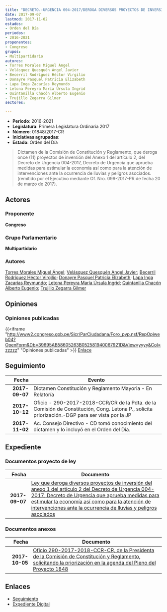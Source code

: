 ```yaml
---
title: "DECRETO.-URGENCIA 004-2017/DEROGA DIVERSOS PROYECTOS DE INVERSIÓN"
date: 2017-09-07
lastmod: 2017-11-02
estados:
- Orden del Día
periodos:
- 2016-2021
proponentes:
- Congreso
grupos:
- Multipartidario
autores:
- Torres Morales Miguel Ángel
- Velásquez Quesquén Angel Javier
- Becerril Rodríguez Héctor Virgilio
- Donayre Pasquel Patricia Elizabeth
- Lapa Inga Zacarías Reymundo
- Letona Pereyra María Úrsula Ingrid
- Quintanilla Chacón Alberto Eugenio
- Trujillo Zegarra Gilmer
sectores:

---
```

- **Periodo**: 2016-2021
- **Legislatura**: Primera Legislatura Ordinaria 2017
- **Número**: 01848/2017-CR
- **Iniciativas agrupadas**: 
- **Estado**: Orden del Día

> Dictamen de la Comisión de Constitución y Reglamento, que deroga once (11) proyectos de inversión del Anexo 1 del artículo 2, del Decreto de Urgencia 004-2017, Decreto de Urgencia que aprueba medidas para estimular la economía así como para la atención de intervenciones ante la ocurrencia de lluvias y peligros asociados. (remitido por el Ejecutivo mediante Of. Nro. 099-2017-PR de fecha 20 de marzo de 2017).


## Actores

### Proponente

**Congreso**

### Grupo Parlamentario

**Multipartidario**

### Autores

[Torres Morales Miguel Ángel](mailto:mailto:mtorresm@congreso.gob.pe); [Velásquez Quesquén Angel Javier](mailto:mailto:jvelasquezq@congreso.gob.pe); [Becerril Rodríguez Héctor Virgilio](mailto:mailto:hbecerril@congreso.gob.pe); [Donayre Pasquel Patricia Elizabeth](mailto:mailto:pdonayre@congreso.gob.pe); [Lapa Inga Zacarías Reymundo](mailto:mailto:zlapa@congreso.gob.pe); [Letona Pereyra María Úrsula Ingrid](mailto:mailto:mletona@congreso.gob.pe); [Quintanilla Chacón Alberto Eugenio](mailto:mailto:aquintanilla@congreso.gob.pe); [Trujillo Zegarra Gilmer](mailto:mailto:gtrujilloz@congreso.gob.pe)

## Opiniones

### Opiniones publicadas

{{<iframe "http://www2.congreso.gob.pe/Sicr/ParCiudadana/Foro_pvp.nsf/RepOpiweb04?OpenForm&Db=39695AB58605263B052581940067921D&View=yyyy&Col=zzzzz" "Opiniones publicadas" >}}
[Enlace](http://www2.congreso.gob.pe/Sicr/ParCiudadana/Foro_pvp.nsf/RepOpiweb04?OpenForm&Db=39695AB58605263B052581940067921D&View=yyyy&Col=zzzzz)


## Seguimiento

| Fecha | Evento |
|------:|--------|
| **2017-09-07** | Dictamen Constitución y Reglamento Mayoria - En Relatoría |
| **2017-10-12** | Oficio - 290-2017-2018-CCR/CR de la Pdta. de la Comisión de Constitución, Cong. Letona P., solicita priorización.-DGP para ser vista por la JP |
| **2017-11-02** | Ac. Consejo Directivo - CD tomó conocimiento del dictamen y lo incluyó en el Orden del Día. |

## Expediente

### Documentos proyecto de ley

| Fecha | Documento |
|------:|-----------|
| **2017-09-07** | [Ley que deroga diversos proyectos de inversión del anexo 1 del artículo 2 del Decreto de Urgencia 004-2017, Decreto de Urgencia que aprueba medidas para estimular la economía así como para la atención de intervenciones ante la ocurrencia de lluvias y peligros asociados](http://www.leyes.congreso.gob.pe/Documentos/2016_2021/Proyectos_de_Ley_y_de_Resoluciones_Legislativas/PL0184820170907.pdf) |

### Documentos anexos

| Fecha | Documento |
|------:|-----------|
| **2017-10-05** | [Oficio 290-2017-2018-CCR-CR, de la Presidenta de la Comisión de Constitución y Reglamento, solicitando la priorización en la agenda del Pleno del Proyecto 1848](http://www.leyes.congreso.gob.pe/Documentos/2016_2021/Oficios/Comisiones_Ordinarias/OFICIO-290-2017-2018-CCR-CR.pdf) |

## Enlaces

- [Seguimiento](http://www2.congreso.gob.pe/Sicr/TraDocEstProc/CLProLey2016.nsf/f7fff46988ca05b1052578e100829cc7/2d547252398b5f7705258194006f014c?OpenDocument)
- [Expediente Digital](http://www2.congreso.gob.pe/Sicr/TraDocEstProc/CLProLey2016.nsf/f7fff46988ca05b1052578e100829cc7/2d547252398b5f7705258194006f014c?OpenDocument&Click=05257FB7005EB655.eb71d0cf91d8294e05256cdf006b5706/$Body/0.1C6C)

